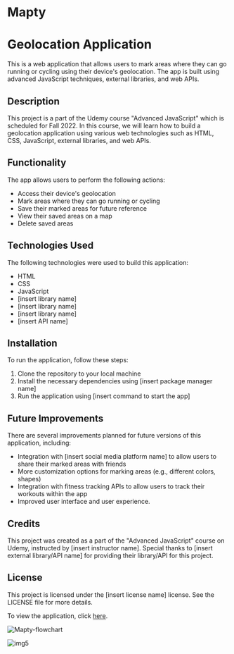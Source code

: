 # Mapty
# Geolocation Application

This is a web application that allows users to mark areas where they can go running or cycling using their device's geolocation. The app is built using advanced JavaScript techniques, external libraries, and web APIs. 

## Description

This project is a part of the Udemy course "Advanced JavaScript" which is scheduled for Fall 2022. In this course, we will learn how to build a geolocation application using various web technologies such as HTML, CSS, JavaScript, external libraries, and web APIs.

## Functionality 

The app allows users to perform the following actions: 

- Access their device's geolocation
- Mark areas where they can go running or cycling
- Save their marked areas for future reference
- View their saved areas on a map
- Delete saved areas

## Technologies Used 

The following technologies were used to build this application: 

- HTML
- CSS
- JavaScript
- [insert library name]
- [insert library name]
- [insert library name]
- [insert API name]

## Installation 

To run the application, follow these steps: 

1. Clone the repository to your local machine
2. Install the necessary dependencies using [insert package manager name]
3. Run the application using [insert command to start the app]

## Future Improvements 

There are several improvements planned for future versions of this application, including: 

- Integration with [insert social media platform name] to allow users to share their marked areas with friends
- More customization options for marking areas (e.g., different colors, shapes)
- Integration with fitness tracking APIs to allow users to track their workouts within the app
- Improved user interface and user experience.

## Credits

This project was created as a part of the "Advanced JavaScript" course on Udemy, instructed by [insert instructor name]. Special thanks to [insert external library/API name] for providing their library/API for this project.

## License

This project is licensed under the [insert license name] license. See the LICENSE file for more details.

To view the application, click [here](https://nocturnalprogrammerjay.github.io/Omnifood/).


![Mapty-flowchart](https://user-images.githubusercontent.com/96387037/211727636-d51011ac-0fa0-4470-bcc2-35cb9c486ae0.png)

![img5](https://user-images.githubusercontent.com/96387037/211723174-60a82e7a-9a92-4b11-9ca7-f3503efe1e68.PNG)

